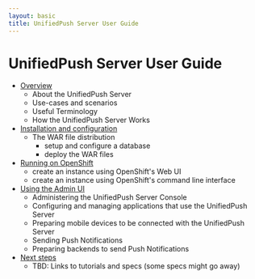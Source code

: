 ```yaml
---
layout: basic
title: UnifiedPush Server User Guide
---
```


# UnifiedPush Server User Guide

* [Overview](overview)
  * About the UnifiedPush Server
  * Use-cases and scenarios
  * Useful Terminology
  * How the UnifiedPush Server Works
* [Installation and configuration](server-installation)
  * The WAR file distribution
    * setup and configure a database
    * deploy the WAR files
* [Running on OpenShift](openshift)
  * create an instance using OpenShift's Web UI
  * create an instance using OpenShift's command line interface
* [Using the Admin UI](admin-ui)
  * Administering the UnifiedPush Server Console
  * Configuring and managing applications that use the UnifiedPush Server
  * Preparing mobile devices to be connected with the UnifiedPush Server
  * Sending Push Notifications
  * Preparing backends to send Push Notifications
* [Next steps](next)
  * TBD: Links to tutorials and specs (some specs might go away)
